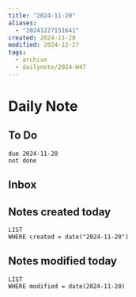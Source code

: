 ```yaml
---
title: "2024-11-20"
aliases:
  - "20241227151641"
created: 2024-11-20
modified: 2024-12-27
tags:
  - archive
  - dailynote/2024-W47
---
```

# Daily Note
## To Do
```tasks
due 2024-11-20
not done
```
## Inbox
## Notes created today
```dataview
LIST
WHERE created = date("2024-11-20")
```
## Notes modified today
```dataview
LIST
WHERE modified = date(2024-11-20)
```
